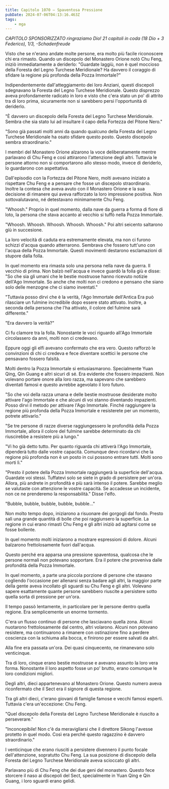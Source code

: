 ```yaml
---
title: Capitolo 1070 – Spaventosa Pressione
pubDate: 2024-07-06T04:13:16.463Z
tags:
    - mga
---
```



<em>CAPITOLO SPONSORIZZATO ringraziamo Dio!
21 capitoli in coda (18 Dio + 3 Federico), 1/3,
-Schadenfreude</em>


Visto che se n'erano andate molte persone, era molto più facile riconoscere chi era rimasto. Quando un discepolo del Monastero Orione notò Chu Feng, iniziò immediatamente a deriderlo: "Guardate laggiù, non è quel moccioso della Foresta del Legno Turchese Meridionale? Ha davvero il coraggio di sfidare la regione più profonda della Pozza Immortale?"


Indipendentemente dall'atteggiamento dei loro Anziani, questi discepoli sdegnavano la Foresta del Legno Turchese Meridionale. Questo disprezzo aveva profondamente radicato in loro e visto che c'era stato un po' di attrito tra di loro prima, sicuramente non si sarebbero persi l'opportunità di deriderlo.


"È davvero un discepolo della Foresta del Legno Turchese Meridionale. Sembra che sia stato lui ad insultare il capo della Fortezza del Pitone Nero."


"Sono già passati molti anni da quando qualcuno della Foresta del Legno Turchese Meridionale ha osato sfidare questo posto. Questo discepolo sembra straordinario."


I membri del Monastero Orione alzarono la voce deliberatamente mentre parlavano di Chu Feng e così attirarono l'attenzione degli altri. Tuttavia le persone attorno non si comportarono allo stesso modo, invece di deriderlo, lo guardarono con aspettativa.


Dall'episodio con la Fortezza del Pitone Nero, molti avevano iniziato a rispettare Chu Feng e a pensare che fosse un discepolo straordinario. Inoltre la contesa che aveva avuto con il Monastero Orione e la sua decisione di rimanere qui aveva rafforzato la loro impressione positiva. Non sottovalutavano, né detestavano minimamente Chu Feng.


"Whoosh." Proprio in quel momento, dalla nave da guerra a forma di fiore di loto, la persona che stava accanto al vecchio si tuffò nella Pozza Immortale.


"Whoosh. Whoosh. Whoosh. Whoosh. Whoosh." Poi altri seicento saltarono giù in succesione.


La loro velocità di caduta era estremamente elevata, ma non ci furono schizzi d'acqua quando atterrarono. Sembrava che fossero tutt'uno con l'acqua della Pozza Immortale. Questi movimenti destarono esclamazioni di stupore dalla folla.


In quel momento era rimasta solo una persona nella nave da guerra. Il vecchio di prima. Non balzò nell'acqua e invece guardò la folla giù e disse: "So che sia gli umani che le bestie mostruose hanno ricevuto notizie dell'Ago Immortale. So anche che molti non ci credono e pensano che siano solo delle menzogne che ci siamo inventati."


"Tuttavia posso dirvi che è la verità, l'Ago Immortale dell'Antica Era può rilasciare un fulmine incredibile dopo essere stato attivato. Inoltre, a seconda della persona che l'ha attivato, il colore del fulmine sarà differente."


"Era davvero la verità?"


Ci fu clamore tra la folla. Nonostante le voci riguardo all'Ago Immortale circolassero da anni, molti non ci credevano.


Eppure oggi gli elfi avevano confermato che era vero. Questo rafforzò le convinzioni di chi ci credeva e fece diventare scettici le persone che pensavano fossero falsità.


Molti dentro la Pozza Immortale si entusiasmarono. Specialmente Yuan Qing, Qin Guang e altri sicuri di sé. Era evidente che fossero impazienti. Non volevano portare onore alla loro razza, ma sapevano che sarebbero diventati famosi e questo avrebbe agevolato il loro futuro.


"So che voi della razza umana e delle bestie mostruose desiderate molto attivare l'ago Immortale e che alcuni di voi stanno diventando impazienti. Posso dirvi il metodo per attivare l'Ago Immortale. Finché raggiungere la regione più profonda della Pozza Immortale e resisterete per un momento, potrete attivarlo."


"Se tre persone di razze diverse raggiungessero le profondità della Pozza Immortale, allora il colore del fulmine sarebbe determinato da chi riuscirebbe a resistere più a lungo."


"Vi ho già detto tutto. Per quanto riguarda chi attiverà l'Ago Immortale, dipenderà tutto dalle vostre capacità. Comunque devo ricordarvi che la regione più profonda non è un posto in cui possono entrare tutti. Molti sono morti lì."


"Presto il potere della Pozza Immortale raggiungerà la superficie dell'acqua. Guardate voi stessi. Tuffatevi solo se siete in grado di persistere per un'ora. Allora, più andrete in profondità e più sarà intenso il potere. Sarebbe meglio se valutaste con attenzione le vostre capacità. Se accadesse un incidente, non ce ne prenderemo la responsabilità." Disse l'elfo.


"Bubble, bubble, bubble, bubble, bubble..."


Non molto tempo dopo, iniziarono a risuonare dei gorgogli dal fondo. Presto salì una grande quantità di bolle che poi raggiunsero la superficie. La regione in cui erano rimasti Chu Feng e gli altri iniziò ad agitarsi come se fosse bollente.


In quel momento molti iniziarono a mostrare espressioni di dolore. Alcuni balzarono frettolosamente fuori dall'acqua.


Questo perché era apparsa una pressione spaventosa, qualcosa che le persone normali non potevano sopportare. Era il potere che proveniva dalle profondità della Pozza Immortale.


In quel momento, a parte una piccola porzione di persone che stavano cogliendo l'occasione per allenarsi senza badare agli altri, la maggior parte della gente aveva incollato gli sguardi su Chu Feng e gli altri. Volevano sapere esattamente quante persone sarebbero riuscite a persistere sotto quella sorta di pressione per un'ora.


Il tempo passò lentamente, in particolare per le persone dentro quella regione. Era semplicemente un enorme tormento.


C'era un flusso continuo di persone che lasciavano quella zona. Alcuni nuotarono frettolosamente dal centro, altri volarono. Alcuni non potevano resistere, ma continuarono a rimanere con ostinazione fino a perdere coscienza con la schiuma alla bocca, e finirono per essere salvati da altri.


Alla fine era passata un'ora. Dei quasi cinquecento, ne rimanevano solo venticinque.


Tra di loro, cinque erano bestie mostruose e avevano assunto la loro vera forma. Nonostante il loro aspetto fosse un po' brutto, erano comunque le loro condizioni migliori.


Degli altri, dieci appartenevano al Monastero Orione. Questo numero aveva riconfermato che il Sect era il signore di questa regione.


Tra gli altri dieci, c'erano giovani di famiglie famose e vecchi famosi esperti. Tuttavia c'era un'eccezione: Chu Feng.


"Quel discepolo della Foresta del Legno Turchese Meridionale è riuscito a perseverare."


"Inconcepibile! Non c'è da meravigliarsi che il direttore Sikong l'avesse protetto in quel modo. Così era perché questo ragazzino è davvero straordinario."


I venticinque che erano riusciti a persistere divennero il punto focale dell'attenzione, sopratutto Chu Feng. La sua posizione di discepolo della Foresta del Legno Turchese Meridionale aveva scioccato gli altri.


Parlavano più di Chu Feng che dei due geni del monastero. Questo fece storcere il naso ai discepoli del Sect, specialmente in Yuan Qing e Qin Guang, i loro sguardi erano gelidi.
                                


                                



